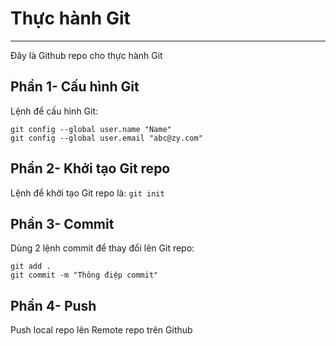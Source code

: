 # Thực hành Git 
---
Đây là Github repo cho thực hành Git

## Phần 1- Cấu hình Git
Lệnh để cấu hình Git:
```
git config --global user.name "Name"
git config --global user.email "abc@zy.com"
```
## Phần 2- Khởi tạo Git repo
Lệnh để khởi tạo Git repo là: `git init`

## Phần 3- Commit
Dùng 2 lệnh commit để thay đổi lên Git repo:
```
git add .
git commit -m "Thông điệp commit"
```
## Phần 4- Push
Push local repo lên Remote repo trên Github

